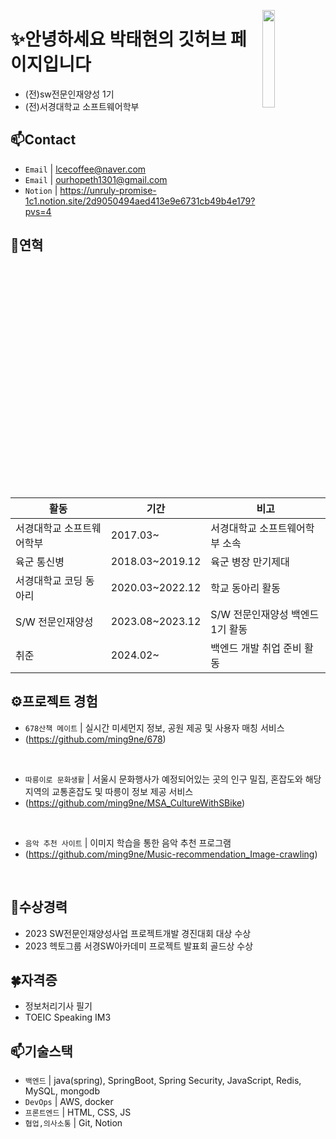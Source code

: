 <a href="https://hits.seeyoufarm.com"><img src="https://hits.seeyoufarm.com/api/count/incr/badge.svg?url=https%3A%2F%2Fgithub.com%2Fstg0123%2Fhit-counter&count_bg=%235AE57E&title_bg=%23555555&icon=&icon_color=%23E7E7E7&title=%EB%B0%A9%EB%AC%B8%EC%9E%90%EC%88%98&edge_flat=false" width="20%" align="right"/></a>  

# ✨안녕하세요 박태현의 깃허브 페이지입니다  
- (전)sw전문인재양성 1기  
- (전)서경대학교 소프트웨어학부 

## 📫Contact

- `Email` | lcecoffee@naver.com
- `Email` | ourhopeth1301@gmail.com
- `Notion` | <a href="https://unruly-promise-1c1.notion.site/2d9050494aed413e9e6731cb49b4e179?pvs=4" target="_blank">https://unruly-promise-1c1.notion.site/2d9050494aed413e9e6731cb49b4e179?pvs=4</a>


## 👋연혁<br/>
|활동|기간|비고|
|---|---|---|
|서경대학교 소프트웨어학부|2017.03~ | 서경대학교 소프트웨어학부 소속|
|육군 통신병 |2018.03~2019.12|육군 병장 만기제대|
|서경대학교 코딩 동아리 |2020.03~2022.12|학교 동아리 활동|
|S/W 전문인재양성|2023.08~2023.12| S/W 전문인재양성 백엔드 1기 활동|
|취준 | 2024.02~ |백엔드 개발 취업 준비 활동|

## ⚙프로젝트 경험

- `678산책 메이트` | 실시간 미세먼지 정보, 공원 제공 및 사용자 매칭 서비스
- (https://github.com/ming9ne/678)
<br>

- `따릉이로 문화생활` | 서울시 문화행사가 예정되어있는 곳의 인구 밀집, 혼잡도와 해당 지역의 교통혼잡도 및 따릉이 정보 제공 서비스
- (https://github.com/ming9ne/MSA_CultureWithSBike)
<br>

- `음악 추천 사이트` | 이미지 학습을 통한 음악 추천 프로그램
- (https://github.com/ming9ne/Music-recommendation_Image-crawling)
<br>


## 🎉수상경력
- 2023 SW전문인재양성사업 프로젝트개발 경진대회 대상 수상
- 2023 헥토그룹 서경SW아카데미 프로젝트 발표회 골드상 수상 

## 🍀자격증
- 정보처리기사 필기
- TOEIC Speaking IM3


## 📫기술스택
- `백엔드` | java(spring), SpringBoot, Spring Security, JavaScript, Redis, MySQL, mongodb
- `DevOps` | AWS, docker
- `프론트엔드` | HTML, CSS, JS
- `협업,의사소통` | Git, Notion
<br>

